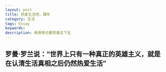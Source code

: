 ```yaml
---
layout: post
title: 热爱生活吧，骚年
category: 生活
tags: Essay
keywords: 
description: 再艰难也要笑着走下去
---
```


## 罗曼·罗兰说：“世界上只有一种真正的英雄主义，就是在认清生活真相之后仍然热爱生活”                                                             